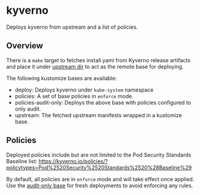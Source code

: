 # kyverno
Deploys kyverno from upstream and a list of policies.

## Overview
There is a `make` target to fetches install.yaml from Kyverno release artifacts
and place it under [upstream dir](./upstream) to act as the remote base for
deploying.

The following kustomize bases are available:
* deploy: Deploys kyverno under `kube-system` namespace
* policies: A set of base policies in `enforce` mode.
* policies-audit-only: Deploys the above base with policies configured to only audit.
* upstream: The fetched upstream manifests wrapped in a kustomize base.

## Policies
Deployed policies include but are not limited to the Pod Security Standards
Baseline list:
https://kyverno.io/policies/?policytypes=Pod%2520Security%2520Standards%2520%28Baseline%29

By default, all policies are in `enforce` mode and will take effect once
applied. Use the [audit-only base](./policies-audit-only) for fresh deployments
to avoid enforcing any rules.
